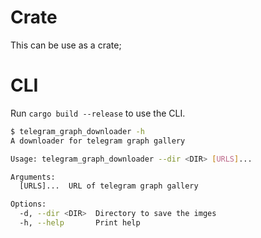 # Crate
This can be use as a crate;

# CLI
Run `cargo build --release` to use the CLI.

```sh
$ telegram_graph_downloader -h
A downloader for telegram graph gallery

Usage: telegram_graph_downloader --dir <DIR> [URLS]...

Arguments:
  [URLS]...  URL of telegram graph gallery

Options:
  -d, --dir <DIR>  Directory to save the imges
  -h, --help       Print help
```

